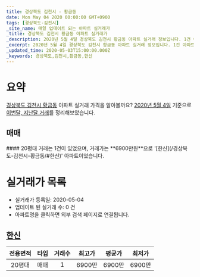 ```yaml
---
title: 경상북도 김천시 - 황금동
date: Mon May 04 2020 00:00:00 GMT+0900
tags: [경상북도-김천시]
_site_name: 매일 업데이트 되는 아파트 실거래가
_title: 경상북도 김천시 황금동 아파트 실거래가
_description: 2020년 5월 4일 경상북도 김천시 황금동 아파트 실거래 정보입니다. 1건 아파트 정보가 있습니다.
_excerpt: 2020년 5월 4일 경상북도 김천시 황금동 아파트 실거래 정보입니다. 1건 아파트 정보가 있습니다.
_updated_time: 2020-05-03T15:00:00.000Z
_keywords: 경상북도,김천시,황금동,한신
---
```





# 요약
<ins>경상북도 김천시 황금동</ins> 아파트 실거래 가격을 알아볼까요? <ins>2020년 5월 4일</ins> 기준으로 <ins>이번달, 지난달 거래</ins>를 정리해보았습니다.

## 매매
<div class="container">
<div class="twelve columns" markdown="1">
#### 20평대
거래는 1건이 있었으며, 거래가는 **6900만원**으로 '[한신](/경상북도-김천시-황금동/#한신)' 아파트이었습니다.
</div>
</div>



# 실거래가 목록
- 실거래가 등록일: 2020-05-04
- 업데이트 된 실거래 수: 0 건
- 아파트명을 클릭하면 외부 검색 페이지로 연결됩니다.

## [한신](#한신)

|전용면적|타입|거래수|최고가|평균가|최저가|
|:---:|:---:|:---:|:---:|:---:|:---:|
|20평대|<span class="deal-type-1">매매</span>|1|6900만|6900만|6900만|

<br/>




